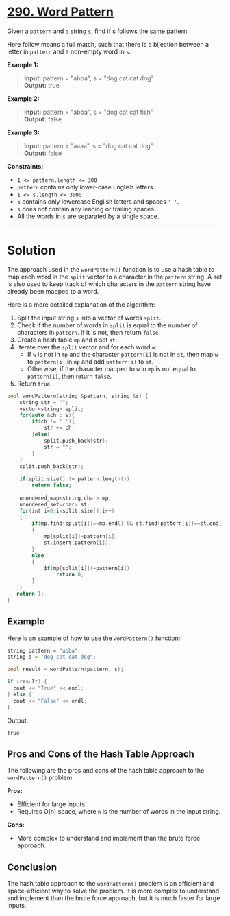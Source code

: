 # [290. Word Pattern](https://leetcode.com/problems/word-pattern/)

Given a `pattern` and `a` string `s`, find if s follows the same pattern.

Here follow means a full match, such that there is a bijection between a letter in `pattern` and a non-empty word in `s`.

**Example 1:**

> **Input:** pattern = "abba", s = "dog cat cat dog"<br>
**Output:** true

**Example 2:**

> **Input:** pattern = "abba", s = "dog cat cat fish"<br>
**Output:** false

**Example 3:**

> **Input:** pattern = "aaaa", s = "dog cat cat dog"<br>
**Output:** false
 

**Constraints:**

- `1 <= pattern.length <= 300`
- `pattern` contains only lower-case English letters.
- `1 <= s.length <= 3000`
- `s` contains only lowercase English letters and spaces `' '`.
- `s` does not contain any leading or trailing spaces.
- All the words in `s` are separated by a single space.
---
# Solution

The approach used in the `wordPattern()` function is to use a hash table to map each word in the `split` vector to a character in the `pattern` string. A set is also used to keep track of which characters in the `pattern` string have already been mapped to a word.

Here is a more detailed explanation of the algorithm:

1. Split the input string `s` into a vector of words `split`.
2. Check if the number of words in `split` is equal to the number of characters in `pattern`. If it is not, then return `false`.
3. Create a hash table `mp` and a set `st`.
4. Iterate over the `split` vector and for each word `w`:
    * If `w` is not in `mp` and the character `pattern[i]` is not in `st`, then map `w` to `pattern[i]` in `mp` and add `pattern[i]` to `st`.
    * Otherwise, if the character mapped to `w` in `mp` is not equal to `pattern[i]`, then return `false`.
5. Return `true`.

```cpp
bool wordPattern(string &pattern, string &s) {
    string str = "";
    vector<string> split; 
    for(auto &ch : s){
        if(ch != ' '){
            str += ch;
        }else{
            split.push_back(str);
            str = "";
        }
    }
    split.push_back(str);
    
    if(split.size() != pattern.length())
        return false;
    
    unordered_map<string,char> mp;
    unordered_set<char> st;
    for(int i=0;i<split.size();i++)
    {
        if(mp.find(split[i])==mp.end() && st.find(pattern[i])==st.end())
        {
            mp[split[i]]=pattern[i];
            st.insert(pattern[i]);
        }
        else
        {
            if(mp[split[i]]!=pattern[i])
                return 0;
        }
    }
   return 1;
}
```

## Example

Here is an example of how to use the `wordPattern()` function:

```c++
string pattern = "abba";
string s = "dog cat cat dog";

bool result = wordPattern(pattern, s);

if (result) {
  cout << "True" << endl;
} else {
  cout << "False" << endl;
}
```

Output:

```
True
```

## Pros and Cons of the Hash Table Approach

The following are the pros and cons of the hash table approach to the `wordPattern()` problem:

**Pros:**

* Efficient for large inputs.
* Requires O(n) space, where `n` is the number of words in the input string.

**Cons:**

* More complex to understand and implement than the brute force approach.

## Conclusion

The hash table approach to the `wordPattern()` problem is an efficient and space-efficient way to solve the problem. It is more complex to understand and implement than the brute force approach, but it is much faster for large inputs.